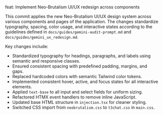 feat: Implement Neo-Brutalism UI/UX redesign across components

This commit applies the new Neo-Brutalism UI/UX design system across various components and pages of the application. The changes standardize typography, spacing, color usage, and interactive states according to the guidelines defined in `docs/guides/gemini-audit-prompt.md` and `docs/guides/gemini_ux_redesign.md`.

Key changes include:
- Standardized typography for headings, paragraphs, and labels using semantic and responsive classes.
- Ensured consistent spacing with predefined padding, margins, and gaps.
- Replaced hardcoded colors with semantic Tailwind color tokens.
- Implemented consistent hover, active, and focus states for all interactive elements.
- Applied `text-base` to all input and select fields for uniform sizing.
- Refactored HTMX event handlers to remove inline JavaScript.
- Updated base HTML structure in `injection.tsx` for cleaner styling.
- Switched CSS import from `neobrutalism.css` to `t3chat.css` in `main.css`.